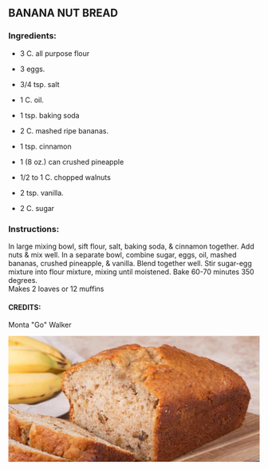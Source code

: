 ## BANANA NUT BREAD

### Ingredients:

- 3 C. all purpose flour  
- 3 eggs. 

- 3/4 tsp. salt   

- 1 C. oil. 

- 1 tsp. baking soda 

- 2 C. mashed ripe bananas. 

- 1 tsp. cinnamon  

- 1 (8 oz.) can crushed pineapple   

- 1/2 to 1 C. chopped walnuts  

- 2 tsp. vanilla. 
- 2 C. sugar

### Instructions:

In large mixing bowl, sift flour, salt, baking soda, & cinnamon together. Add nuts & mix well. In a separate bowl, combine sugar, eggs, oil, mashed bananas, crushed pineapple, & vanilla. Blend together well. Stir sugar-egg mixture into flour mixture, mixing until moistened. Bake 60-70 minutes 350 degrees.   
Makes 2 loaves or 12 muffins 

#### CREDITS:
Monta "Go" Walker

![recipe_11345_1776139429](pix/recipe_11345_1776139429.jpg)
